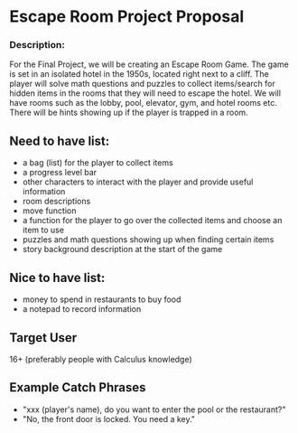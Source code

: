 # Escape Room Project Proposal

### Description:
For the Final Project, we will be creating an Escape Room Game. The game is set in an isolated hotel in the 1950s, located right next to a cliff. The player will solve math questions and puzzles to collect items/search for hidden items in the rooms that they will need to escape the hotel.
We will have rooms such as the lobby, pool, elevator, gym, and hotel rooms etc. 
There will be hints showing up if the player is trapped in a room. 

## Need to have list:
- a bag (list) for the player to collect items
- a progress level bar
- other characters to interact with the player and provide useful information
- room descriptions
- move function
- a function for the player to go over the collected items and choose an item to use
- puzzles and math questions showing up when finding certain items
- story background description at the start of the game

## Nice to have list:
- money to spend in restaurants to buy food
- a notepad to record information

## Target User
 16+ (preferably people with Calculus knowledge)

## Example Catch Phrases
- "xxx (player's name), do you want to enter the pool or the restaurant?"
- "No, the front door is locked. You need a key."
